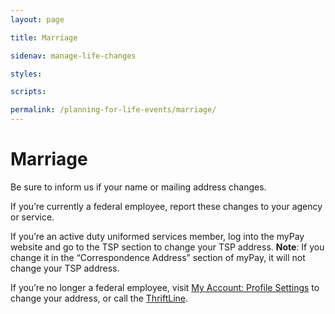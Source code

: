 ```yaml
---
layout: page

title: Marriage

sidenav: manage-life-changes

styles:

scripts:

permalink: /planning-for-life-events/marriage/
---
```


# Marriage

Be sure to inform us if your name or mailing address changes.

If you’re currently a federal employee, report these changes to your agency or service.

If you’re an active duty uniformed services member, log into the myPay website and go to the TSP section to change your TSP address. **Note**: If you change it in the “Correspondence Address” section of myPay, it will not change your TSP address.

If you’re no longer a federal employee, visit [My Account: Profile Settings](javascript:void(0)) to change your address, or call the [ThriftLine](/contact/).


<!-- CONTENT END -->
